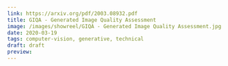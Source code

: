 ```yaml
---
link: https://arxiv.org/pdf/2003.08932.pdf
title: GIQA - Generated Image Quality Assessment
image: /images/showreel/GIQA - Generated Image Quality Assessment.jpg
date: 2020-03-19
tags: computer-vision, generative, technical
draft: draft
preview:
---
```



